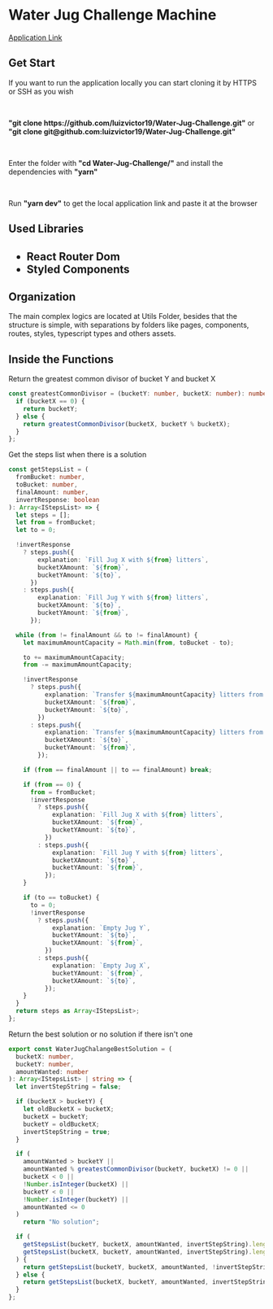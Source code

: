 <h1>Water Jug Challenge Machine</h1>
<a href="https://water-jug-challenge.vercel.app/">Application Link</a>
<h2>Get Start</h2>
<p>If you want to run the application locally you can start cloning it by HTTPS or SSH as you wish</p>
<br/>
<p><strong>"git clone https://github.com/luizvictor19/Water-Jug-Challenge.git"</strong> or <strong>"git clone git@github.com:luizvictor19/Water-Jug-Challenge.git"</strong></p>
<br/>
<p>Enter the folder with <strong>"cd Water-Jug-Challenge/"</strong> and install the dependencies with <strong>"yarn"</strong></p>
<br/>
<p>Run <strong>"yarn dev"</strong> to get the local application link and paste it at the browser</p>
<h2>Used Libraries<h2>
<ul>
  <li>React Router Dom</li>
  <li>Styled Components</li>
</ul>
<h2>Organization</h2>
<p>The main complex logics are located at Utils Folder, besides that the structure is simple, with separations by folders like pages, components, routes, styles, typescript types and others assets.</p>
<h2>Inside the Functions</h2>
<p>Return the greatest common divisor of bucket Y and bucket X</p>

```typescript
const greatestCommonDivisor = (bucketY: number, bucketX: number): number => {
  if (bucketX == 0) {
    return bucketY;
  } else {
    return greatestCommonDivisor(bucketX, bucketY % bucketX);
  }
};
```

<p>Get the steps list when there is a solution</p>

```typescript
const getStepsList = (
  fromBucket: number,
  toBucket: number,
  finalAmount: number,
  invertResponse: boolean
): Array<IStepsList> => {
  let steps = [];
  let from = fromBucket;
  let to = 0;

  !invertResponse
    ? steps.push({
        explanation: `Fill Jug X with ${from} litters`,
        bucketXAmount: `${from}`,
        bucketYAmount: `${to}`,
      })
    : steps.push({
        explanation: `Fill Jug Y with ${from} litters`,
        bucketXAmount: `${to}`,
        bucketYAmount: `${from}`,
      });

  while (from != finalAmount && to != finalAmount) {
    let maximumAmountCapacity = Math.min(from, toBucket - to);

    to += maximumAmountCapacity;
    from -= maximumAmountCapacity;

    !invertResponse
      ? steps.push({
          explanation: `Transfer ${maximumAmountCapacity} litters from bucketX to bucketY`,
          bucketXAmount: `${from}`,
          bucketYAmount: `${to}`,
        })
      : steps.push({
          explanation: `Transfer ${maximumAmountCapacity} litters from bucketY to bucketX`,
          bucketXAmount: `${to}`,
          bucketYAmount: `${from}`,
        });

    if (from == finalAmount || to == finalAmount) break;

    if (from == 0) {
      from = fromBucket;
      !invertResponse
        ? steps.push({
            explanation: `Fill Jug X with ${from} litters`,
            bucketXAmount: `${from}`,
            bucketYAmount: `${to}`,
          })
        : steps.push({
            explanation: `Fill Jug Y with ${from} litters`,
            bucketXAmount: `${to}`,
            bucketYAmount: `${from}`,
          });
    }

    if (to == toBucket) {
      to = 0;
      !invertResponse
        ? steps.push({
            explanation: `Empty Jug Y`,
            bucketYAmount: `${to}`,
            bucketXAmount: `${from}`,
          })
        : steps.push({
            explanation: `Empty Jug X`,
            bucketYAmount: `${from}`,
            bucketXAmount: `${to}`,
          });
    }
  }
  return steps as Array<IStepsList>;
};
```

<p>Return the best solution or no solution if there isn't one</p>

```typescript
export const WaterJugChalangeBestSolution = (
  bucketX: number,
  bucketY: number,
  amountWanted: number
): Array<IStepsList> | string => {
  let invertStepString = false;

  if (bucketX > bucketY) {
    let oldBucketX = bucketX;
    bucketX = bucketY;
    bucketY = oldBucketX;
    invertStepString = true;
  }

  if (
    amountWanted > bucketY ||
    amountWanted % greatestCommonDivisor(bucketY, bucketX) != 0 ||
    bucketX < 0 ||
    !Number.isInteger(bucketX) ||
    bucketY < 0 ||
    !Number.isInteger(bucketY) ||
    amountWanted <= 0
  )
    return "No solution";

  if (
    getStepsList(bucketY, bucketX, amountWanted, invertStepString).length <
    getStepsList(bucketX, bucketY, amountWanted, invertStepString).length
  ) {
    return getStepsList(bucketY, bucketX, amountWanted, !invertStepString);
  } else {
    return getStepsList(bucketX, bucketY, amountWanted, invertStepString);
  }
};
```
